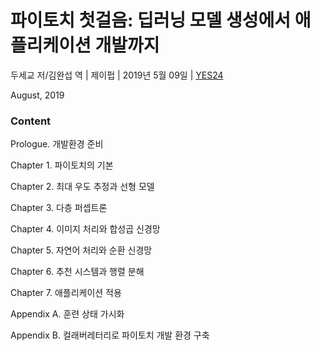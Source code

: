 # 파이토치 첫걸음: 딥러닝 모델 생성에서 애플리케이션 개발까지

두세교 저/김완섭 역 | 제이펍 | 2019년 5월 09일 | [YES24](http://www.yes24.com/Product/Goods/72307730)

August, 2019

### Content
Prologue. 개발환경 준비

Chapter 1. 파이토치의 기본

Chapter 2. 최대 우도 추정과 선형 모델

Chapter 3. 다층 퍼셉트론

Chapter 4. 이미지 처리와 합성곱 신경망

Chapter 5. 자연어 처리와 순환 신경망

Chapter 6. 추천 시스템과 행렬 분해

Chapter 7. 애플리케이션 적용

Appendix A. 훈련 상태 가시화

Appendix B. 컬래버레터리로 파이토치 개발 환경 구축
